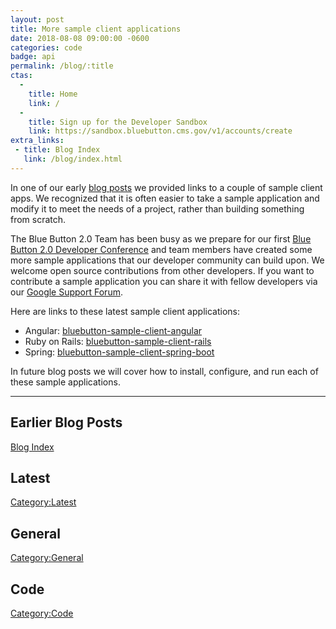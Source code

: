 ```yaml
---
layout: post
title: More sample client applications 
date: 2018-08-08 09:00:00 -0600
categories: code
badge: api
permalink: /blog/:title
ctas:
  - 
    title: Home
    link: /
  -
    title: Sign up for the Developer Sandbox
    link: https://sandbox.bluebutton.cms.gov/v1/accounts/create
extra_links:
 - title: Blog Index
   link: /blog/index.html
---
```

In one of our early [blog posts](https://bluebutton.cms.gov/blog/Sample-Applications.html)
we provided links to a couple of sample client apps. We recognized that it is often 
easier to take a sample application and modify it to meet the needs of a project, 
rather than building something from scratch. 

The Blue Button 2.0 Team has been busy as we prepare for our first 
[Blue Button 2.0 Developer Conference](https://bluebutton.cms.gov/bb2dc18/) and team 
members have created some more sample applications that our developer community can 
build upon. We welcome open source contributions from other developers. If you want to
contribute a sample application you can share it with fellow developers via our 
[Google Support Forum](https://groups.google.com/forum/#!forum/Developer-group-for-cms-blue-button-api). 

Here are links to these latest sample client applications:

- Angular: <a href="https://github.com/CMSgov/bluebutton-sample-client-angular" target="_blank">bluebutton-sample-client-angular</a>
- Ruby on Rails: <a href="https://github.com/CMSgov/bluebutton-sample-client-rails" target="_blank">bluebutton-sample-client-rails</a>
- Spring: <a href="https://github.com/CMSgov/bluebutton-sample-client-spring-boot" target="_blank">bluebutton-sample-client-spring-boot</a>

In future blog posts we will cover how to install, configure, and run each of these 
sample applications.

---
## Earlier Blog Posts

[Blog Index](/blog/)

## Latest
[Category:Latest](/blog/category/latest.html)

## General
[Category:General](/blog/category/general.html)

## Code
[Category:Code](/blog/category/code.html)
